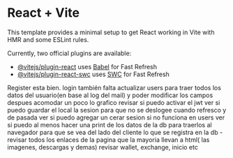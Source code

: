 # React + Vite

This template provides a minimal setup to get React working in Vite with HMR and some ESLint rules.

Currently, two official plugins are available:

- [@vitejs/plugin-react](https://github.com/vitejs/vite-plugin-react/blob/main/packages/plugin-react/README.md) uses [Babel](https://babeljs.io/) for Fast Refresh
- [@vitejs/plugin-react-swc](https://github.com/vitejs/vite-plugin-react-swc) uses [SWC](https://swc.rs/) for Fast Refresh


Register esta bien. 
login también
falta actualizar users para traer todos los datos del usuario(en base al log del mail) y poder modificar los campos
despues acomodar un poco lo grafico
revisar si puedo activar el jwt
ver si puedo guardar el local la sesion para que no se deslogee cuando refresco
y de pasada ver si puedo agregar un cerar sesion
si no funciona en users ver si puedo al menos hacer una print de los datos de la db para traerlos al navegador para que se 
vea del lado del cliente lo que se registra en la db
-revisar todos los enlaces de la pagina que la mayoria llevan a html( las imagenes, descargas y demas) revisar wallet, exchange, inicio etc
